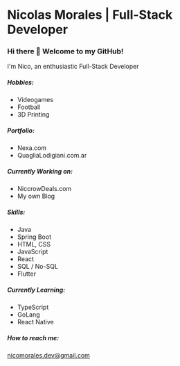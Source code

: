 # Nicolas Morales | Full-Stack Developer

### Hi there 👋 Welcome to my GitHub!

I'm Nico, an enthusiastic Full-Stack Developer

##### Hobbies:

-   Videogames
-   Football
-   3D Printing

##### Portfolio:

-   Nexa.com
-   QuagliaLodigiani.com.ar

##### Currently Working on:

-   NiccrowDeals.com
-   My own Blog

##### Skills:

-   Java
-   Spring Boot
-   HTML, CSS
-   JavaScript
-   React
-   SQL / No-SQL
-   Flutter

##### Currently Learning:

-   TypeScript
-   GoLang
-   React Native

##### How to reach me:

nicomorales.dev@gmail.com

<!--
**NicoMoralesDev/NicoMoralesDev** is a ✨ _special_ ✨ repository because its `README.md` (this file) appears on your GitHub profile.

Here are some ideas to get you started:

- 🔭 I’m currently working on ...
- 🌱 I’m currently learning ...
- 👯 I’m looking to collaborate on ...
- 🤔 I’m looking for help with ...
- 💬 Ask me about ...
- 📫 How to reach me: ...
- 😄 Pronouns: ...
- ⚡ Fun fact: ...
-->
